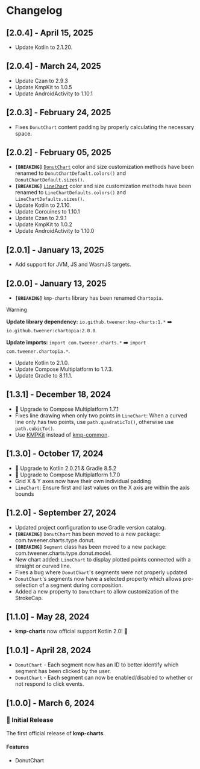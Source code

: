 # Changelog

## [2.0.4] - April 15, 2025
- Update Kotlin to 2.1.20.

## [2.0.4] - March 24, 2025
- Update Czan to 2.9.3
- Update KmpKit to 1.0.5
- Update AndroidActivity to 1.10.1

## [2.0.3] - February 24, 2025
- Fixes `DonutChart` content padding by properly calculating the necessary space.

## [2.0.2] - February 05, 2025
- **`[BREAKING]`** [`DonutChart`](https://github.com/Tweener/chartopia/blob/main/chartopia/src/commonMain/kotlin/com/tweener/chartopia/type/donut/DonutChart.kt) color and size customization methods have been renamed to `DonutChartDefault.colors()` and `DonutChartDefault.sizes()`.
- **`[BREAKING]`** [`LineChart`](https://github.com/Tweener/chartopia/blob/main/chartopia/src/commonMain/kotlin/com/tweener/chartopia/type/line/LineChart.kt) color and size customization methods have been renamed to `LineChartDefaults.colors()` and `LineChartDefaults.sizes()`.
- Update Kotlin to 2.1.10.
- Update Corouines to 1.10.1
- Update Czan to 2.9.1
- Update KmpKit to 1.0.2
- Update AndroidActivity to 1.10.0

## [2.0.1] - January 13, 2025
- Add support for JVM, JS and WasmJS targets.

## [2.0.0] - January 13, 2025
- **`[BREAKING]`** `kmp-charts` library has been renamed `Chartopia`.
> [!WARNING]
> **Update library dependency:** `io.github.tweener:kmp-charts:1.*` ➡️ `io.github.tweener:chartopia:2.0.0`.
> 
> **Update imports:** `import com.tweener.charts.*` ➡️ `import com.tweener.chartopia.*`.
- Update Kotlin to 2.1.0.
- Update Compose Multiplatform to 1.7.3.
- Update Gradle to 8.11.1.

## [1.3.1] - December 18, 2024
- 🚀 Upgrade to Compose Multiplatform 1.7.1
- Fixes line drawing when only two points in `LineChart`: When a curved line only has two points, use `path.quadraticTo()`, otherwise use `path.cubicTo()`.
- Use [KMPKit](https://github.com/Tweener/KMPKit) instead of [kmp-common](https://github.com/Tweener/kmp-bom/tree/main/kmp-common).

## [1.3.0] - October 17, 2024
- 🚀 Upgrade to Kotlin 2.0.21 & Gradle 8.5.2
- 🚀 Upgrade to Compose Multiplatform 1.7.0
- Grid X & Y axes now have their own individual padding
- `LineChart`: Ensure first and last values on the X axis are within the axis bounds

## [1.2.0] - September 27, 2024
- Updated project configuration to use Gradle version catalog.
- **`[BREAKING]`** `DonutChart` has been moved to a new package: com.tweener.charts.type.donut.
- **`[BREAKING]`** `Segment` class has been moved to a new package: com.tweener.charts.type.donut.model.
- New chart added: `LineChart` to display plotted points connected with a straight or curved line.
- Fixes a bug where `DonutChart`'s segments were not properly updated
- `DonutChart`'s segments now have a selected property which allows pre-selection of a segment during composition.
- Added a new property to `DonutChart` to allow customization of the StrokeCap.

## [1.1.0] - May 28, 2024
- **kmp-charts** now official support Kotlin 2.0! 🎉

## [1.0.1] - April 28, 2024
- `DonutChart` - Each segment now has an ID to better identify which segment has been clicked by the user.
- `DonutChart` - Each segment can now be enabled/disabled to whether or not respond to click events.

## [1.0.0] - March 6, 2024

### 🚀 Initial Release

The first official release of **kmp-charts**.

#### Features
  - DonutChart
